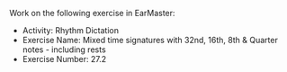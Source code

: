 Work on the following exercise in EarMaster:
- Activity: Rhythm Dictation
- Exercise Name: Mixed time signatures with 32nd, 16th, 8th & Quarter notes - including rests
- Exercise Number: 27.2
